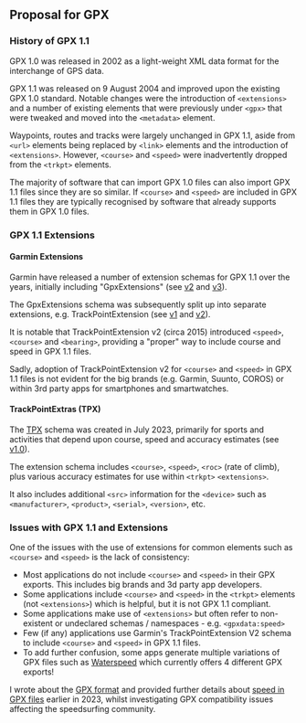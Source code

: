 ## Proposal for GPX

### History of GPX 1.1

GPX 1.0 was released in 2002 as a light-weight XML data format for the interchange of GPS data.

GPX 1.1 was released on 9 August 2004 and improved upon the existing GPX 1.0 standard. Notable changes were the introduction of `<extensions>` and a number of existing elements that were previously under `<gpx>` that were tweaked and moved into the `<metadata>` element.

Waypoints, routes and tracks were largely unchanged in GPX 1.1, aside from `<url>` elements being replaced by `<link>` elements and the introduction of `<extensions>`. However, `<course>` and `<speed>` were inadvertently dropped from the `<trkpt>` elements.

The majority of software that can import GPX 1.0 files can also import GPX 1.1 files since they are so similar. If `<course>` and `<speed>` are included in GPX 1.1 files they are typically recognised by software that already supports them in GPX 1.0 files.



### GPX 1.1 Extensions

#### Garmin Extensions

Garmin have released a number of extension schemas for GPX 1.1 over the years, initially including "GpxExtensions" (see [v2](https://www8.garmin.com/xmlschemas/GpxExtensionsv2.xsd) and [v3](https://www8.garmin.com/xmlschemas/GpxExtensionsv3.xsd)).

The GpxExtensions schema was subsequently split up into separate extensions, e.g. TrackPointExtension (see [v1](https://www8.garmin.com/xmlschemas/TrackPointExtensionv1.xsd) and [v2](https://www8.garmin.com/xmlschemas/TrackPointExtensionv2.xsd)).

It is notable that TrackPointExtension v2 (circa 2015) introduced `<speed>`, `<course>` and `<bearing>`, providing a "proper" way to include course and speed in GPX 1.1 files.

Sadly, adoption of TrackPointExtension v2 for `<course>` and `<speed>`  in GPX 1.1 files is not evident for the big brands (e.g. Garmin, Suunto, COROS) or within 3rd party apps for smartphones and smartwatches.

#### TrackPointExtras (TPX)

The [TPX](../../xmlschemas/tpx/1/0/README.md) schema was created in July 2023, primarily for sports and activities that depend upon course, speed and accuracy estimates (see [v1.0](../../xmlschemas/tpx10.xsd)).

The extension schema includes `<course>`, `<speed>`, `<roc>` (rate of climb), plus various accuracy estimates for use within `<trkpt>` `<extensions>`.

It also includes additional `<src>` information for the `<device>` such as `<manufacturer>`, `<product>`, `<serial>`, `<version>`, etc.



### Issues with GPX 1.1 and Extensions

One of the issues with the use of extensions for common elements such as `<course>` and `<speed>` is the lack of consistency:

- Most applications do not include `<course>` and `<speed>` in their GPX exports. This includes big brands and 3d party app developers.
- Some applications include `<course>` and `<speed>` in the `<trkpt>` elements (not `<extensions>`) which is helpful, but it is not GPX 1.1 compliant.
- Some applications make use of `<extensions>` but often refer to non-existent or undeclared schemas / namespaces - e.g. `<gpxdata:speed>`
- Few (if any) applications use Garmin's TrackPointExtension V2 schema to include `<course>` and `<speed>` in GPX 1.1 files.
- To add further confusion, some apps generate multiple variations of GPX files such as [Waterspeed](https://waterspeedapp.com/) which currently offers 4 different GPX exports!

I wrote about the [GPX format](../README.md) and provided further details about [speed in GPX files](../speed.md) earlier in 2023, whilst investigating GPX compatibility issues affecting the speedsurfing community.


